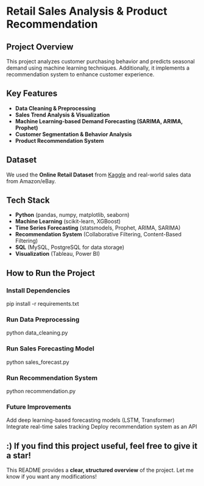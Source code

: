 #  Retail Sales Analysis & Product Recommendation  

##  Project Overview  
This project analyzes customer purchasing behavior and predicts seasonal demand using machine learning techniques. Additionally, it implements a recommendation system to enhance customer experience.  

##  Key Features  
-  **Data Cleaning & Preprocessing**  
-  **Sales Trend Analysis & Visualization**  
-  **Machine Learning-based Demand Forecasting (SARIMA, ARIMA, Prophet)**  
-  **Customer Segmentation & Behavior Analysis**  
-  **Product Recommendation System**  

##  Dataset  
We used the **Online Retail Dataset** from [Kaggle](https://www.kaggle.com/datasets) and real-world sales data from Amazon/eBay.  

##  Tech Stack  
- **Python** (pandas, numpy, matplotlib, seaborn)  
- **Machine Learning** (scikit-learn, XGBoost)  
- **Time Series Forecasting** (statsmodels, Prophet, ARIMA, SARIMA)  
- **Recommendation System** (Collaborative Filtering, Content-Based Filtering)  
- **SQL** (MySQL, PostgreSQL for data storage)  
- **Visualization** (Tableau, Power BI)  

## How to Run the Project  
### Install Dependencies  
pip install -r requirements.txt

### Run Data Preprocessing
python data_cleaning.py

###  Run Sales Forecasting Model
python sales_forecast.py

### Run Recommendation System
python recommendation.py

### Future Improvements

Add deep learning-based forecasting models (LSTM, Transformer)
Integrate real-time sales tracking
Deploy recommendation system as an API


:) If you find this project useful, feel free to give it a star!
---

This README provides a **clear, structured overview** of the project. Let me know if you want any modifications! 
